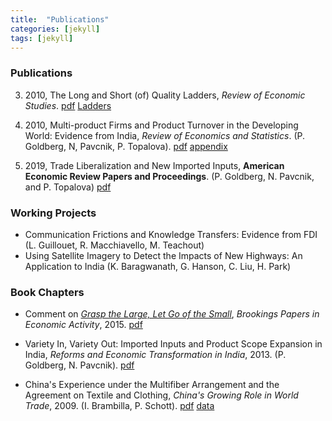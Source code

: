 ```yaml
---
title:  "Publications"
categories: [jekyll]
tags: [jekyll]
---
```


### Publications


3. 2010, The Long and Short (of) Quality Ladders, *Review of Economic Studies*. [pdf]({{site.baseurl}}/files/restud_LSQL/LSQL.pdf) [Ladders]({{site.baseurl}}/files/restud_LSQL/ladders_100113.zip)

2. 2010, Multi-product Firms and Product Turnover in the Developing World: Evidence from India, *Review of Economics and Statistics*. (P. Goldberg, N, Pavcnik, P. Topalova). [pdf]({{site.baseurl}}/files/restat_mp/MFPTDW_gkpt.pdf) [appendix]({{site.baseurl}}/files/restat_mp/MFPTDW_gkpt_appendix.pdf)

1. 2019, Trade Liberalization and New Imported Inputs, **American Economic Review Papers and Proceedings**. (P. Goldberg, N. Pavcnik, and P. Topalova) [pdf]({{site.baseurl}}/files/aerpp_new_imported_inputs/TLNII_gkpt.pdf)

### Working Projects
- Communication Frictions and Knowledge Transfers: Evidence from FDI (L. Guillouet, R. Macchiavello, M. Teachout)
- Using Satellite Imagery to Detect the Impacts of New Highways: An Application to India (K. Baragwanath, G. Hanson, C. Liu, H. Park)


### Book Chapters
- Comment on [*Grasp the Large, Let Go of the Small*](https://www.nber.org/papers/w21006), *Brookings Papers in Economic Activity*, 2015.
[pdf]({{site.baseurl}}/files/comment_hsieh_song/comment_hsieh_song.pdf)

- Variety In, Variety Out: Imported Inputs and Product Scope Expansion in India, *Reforms and Economic Transformation in India*, 2013. (P. Goldberg, N. Pavcnik). 
[pdf]({{site.baseurl}}/files/variety_inout/bookdraft_19.pdf)

- China's Experience under the Multifiber Arrangement and the Agreement on Textile and Clothing, *China's Growing Role in World Trade*, 2009. (I. Brambilla, P. Schott). 
[pdf]({{site.baseurl}}/files/mfa_boook/mfa_china_147.pdf) [data](https://sompks4.github.io/sub_data.html)


